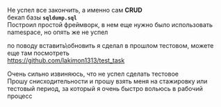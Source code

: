 Не успел все закончить, а именно сам **CRUD**<br>
бекап базы **`sqldump.sql`** <br>
Построил простой фреймворк, в нем еще нужно было использовать namespace, но опять же не успел<br>

по поводу вставить\обновить я сделал в прошлом тестовом, можете еще там посмотреть<br>
https://github.com/lakimon1313/test_task

Очень сильно извиняюсь, что не успел сделать тестовое<br>
Прошу снисходительности и прошу взять меня на стажировку или тестовый период, за который я очень быстро вольюсь в рабочий процесс<br>